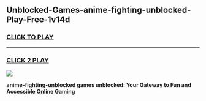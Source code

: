 
## Unblocked-Games-anime-fighting-unblocked-Play-Free-1v14d
<h3>
<a href="https://premium76.site?title=anime-fighting-unblocked&ref=20M">CLICK TO PLAY</a></h3>
<hr>

<h3>
<a href="https://premium76.site?title=anime-fighting-unblocked&ref=20M">CLICK 2 PLAY</a>
  
</h3>

<a href="https://premium76.site?title=anime-fighting-unblocked&ref=19M"><img src="https://clearcache.store/games.png"></a>


**anime-fighting-unblocked games unblocked: Your Gateway to Fun and Accessible Online Gaming**
